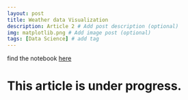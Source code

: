 ```yaml
---
layout: post
title: Weather data Visualization
description: Article 2 # Add post description (optional)
img: matplotlib.png # Add image post (optional)
tags: [Data Science] # add tag
---
```

find the notebook [here](https://github.com/AashutoshTrivedi/100-Days-of-DataScience/blob/master/Resources/Matplotlib/Weather%20Data%20visualization%20.ipynb)

# This article is under progress.
